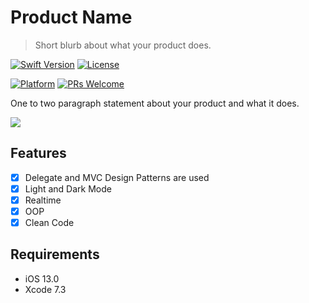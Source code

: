 # Product Name
> Short blurb about what your product does.

[![Swift Version][swift-image]][swift-url]
[![License][license-image]][license-url]

[![Platform](https://img.shields.io/cocoapods/p/LFAlertController.svg?style=flat)](http://cocoapods.org/pods/LFAlertController)
[![PRs Welcome](https://img.shields.io/badge/PRs-welcome-brightgreen.svg?style=flat-square)](http://makeapullrequest.com)

One to two paragraph statement about your product and what it does.

![](header.png)

## Features

- [x] Delegate and MVC Design Patterns are used
- [x] Light and Dark Mode
- [x] Realtime
- [x] OOP
- [x] Clean Code

## Requirements

- iOS 13.0
- Xcode 7.3

[swift-image]:https://img.shields.io/badge/swift-5.0-orange.svg
[swift-url]: https://swift.org/
[license-image]: https://img.shields.io/badge/License-MIT-blue.svg
[license-url]: LICENSE
